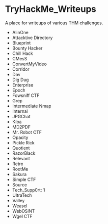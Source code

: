 # TryHackMe_Writeups

A place for writeups of various THM challenges.

- AlinOne
- Attacktive Directory
- Blueprint
- Bounty Hacker
- Chill Hack
- CMesS
- ConvertMyVideo
- Corridor
- Dav
- Dig Dug
- Enterprise
- Epoch
- Fowsniff CTF
- Grep
- Intermediate Nmap
- Internal
- JPGChat
- Kiba
- MD2PDF
- Mr. Robot CTF
- Opacity
- Pickle Rick
- Quotient
- RazorBlack
- Relevant
- Retro
- RootMe
- Sakura
- Simple CTF
- Source
- Tech_Supp0rt: 1
- UltraTech
- Valley
- Weasel
- WebOSINT
- Wgel CTF
